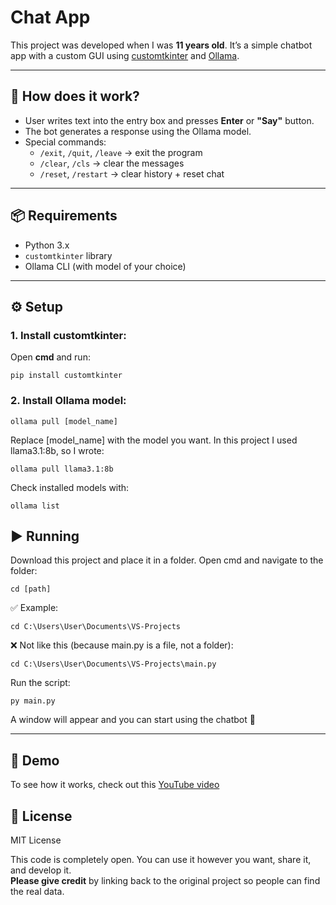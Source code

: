 # Chat App

This project was developed when I was **11 years old**.
It’s a simple chatbot app with a custom GUI using [customtkinter](https://github.com/TomSchimansky/CustomTkinter) and [Ollama](https://ollama.com).

---

## 🚀 How does it work?
- User writes text into the entry box and presses **Enter** or **"Say"** button.
- The bot generates a response using the Ollama model.
- Special commands:
    - `/exit`, `/quit`, `/leave` → exit the program
    - `/clear`, `/cls` → clear the messages
    - `/reset`, `/restart` → clear history + reset chat

---


## 📦 Requirements
- Python 3.x
- `customtkinter` library
- Ollama CLI (with model of your choice)

---

## ⚙️ Setup

### 1. Install customtkinter:
Open **cmd** and run:

`pip install customtkinter`

### 2. Install Ollama model:

`ollama pull [model_name]`

Replace [model_name] with the model you want.
In this project I used llama3.1:8b, so I wrote:

`ollama pull llama3.1:8b`

Check installed models with:

`ollama list`

## ▶️ Running
Download this project and place it in a folder.
Open cmd and navigate to the folder:

`cd [path]`

✅ Example:

`cd C:\Users\User\Documents\VS-Projects`

❌ Not like this (because main.py is a file, not a folder):

`cd C:\Users\User\Documents\VS-Projects\main.py`

Run the script:

`py main.py`

A window will appear and you can start using the chatbot 🎉

---

## 🎥 Demo

To see how it works, check out this  [YouTube video](url)

## 📖 License

MIT License

This code is completely open. You can use it however you want, share it, and develop it.  
**Please give credit** by linking back to the original project so people can find the real data.
